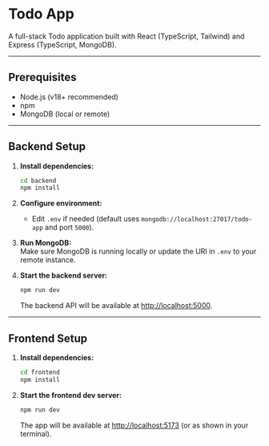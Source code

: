 # Todo App

A full-stack Todo application built with React (TypeScript, Tailwind) and Express (TypeScript, MongoDB).

---

## Prerequisites

- Node.js (v18+ recommended)
- npm
- MongoDB (local or remote)

---

## Backend Setup

1. **Install dependencies:**

   ```bash
   cd backend
   npm install
   ```

2. **Configure environment:**

   - Edit `.env` if needed (default uses `mongodb://localhost:27017/todo-app` and port `5000`).

3. **Run MongoDB:**  
   Make sure MongoDB is running locally or update the URI in `.env` to your remote instance.

4. **Start the backend server:**

   ```bash
   npm run dev
   ```

   The backend API will be available at [http://localhost:5000](http://localhost:5000).

---

## Frontend Setup

1. **Install dependencies:**

   ```bash
   cd frontend
   npm install
   ```

2. **Start the frontend dev server:**

   ```bash
   npm run dev
   ```

   The app will be available at [http://localhost:5173](http://localhost:5173) (or as shown in your terminal).
